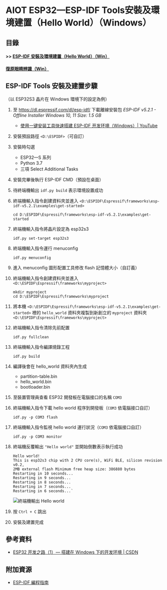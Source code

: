 # AIOT ESP32—ESP-IDF Tools安裝及環境建置（Hello World）（Windows）

## 目錄
#### >> [ESP-IDF 安裝及環境建置（Hello World）（Win）](https://github.com/yuu1177/AIOT-ESP32/blob/main/README.md)
#### [復原眼睛辨識（Win）](https://github.com/yuu1177/AIOT-ESP32-Windows-/blob/main/README.md)

## ESP-IDF Tools 安裝及建置步驟
（以 ESP32S3 晶片在 Windows 環境下的設定為例）

1. 至 <https://dl.espressif.com/dl/esp-idf/> 下載離線安裝包 
*ESP-IDF v5.2.1 - Offline Installer Windows 10, 11 Size: 1.5 GB*
    - [使用一键安装工具快速搭建 ESP-IDF 开发环境（Windows）| YouTube](
    https://www.youtube.com/watch?v=DyioH2PkqLo&t=227s) 

2. 安裝預設路徑 `<D:\ESPIDF>`（可自訂）

3. 安裝時勾選
    - ESP32—S 系列
    - Python 3.7
    - 三項 Select Additional Tasks

4. 安裝完畢後執行 ESP-IDF CMD（預設在桌面）

5. 待終端機輸出 ```idf.py build``` 表示環境設置成功

6. 終端機輸入指令創建資料夾並進入 
   `<D:\ESPIDF\Espressif\frameworks\esp-idf-v5.2.1\examples\get-started>`
    ```
    cd D:\ESPIDF\Espressif\frameworks\esp-idf-v5.2.1\examples\get-started
    ```
7. 終端機輸入指令將晶片設定為 esp32s3
    ```
    idf.py set-target esp32s3
    ```

8. 終端機輸入指令運行 menuconfig
    ```
    idf.py menuconfig
    ```

9. 進入 menuconfig 圖形配置工具修改 flash 記憶體大小（自訂義）

10. 終端機輸入指令創建資料夾並進入
    `<D:\ESPIDF\Espressif\frameworks\myproject>`
    ```
    mkdir myproject
    cd D:\ESPIDF\Espressif\frameworks\myproject
    ```

11. 將本機 `<D:\ESPIDF\Espressif\frameworks\esp-idf-v5.2.1\examples\get-started>` 裡的 `hello_world` 資料夾複製到新創立的 `myproject` 資料夾 `<D:\ESPIDF\Espressif\frameworks\myproject>`

12. 終端機輸入指令清除先前配置
    ```
    idf.py fullclean
    ```

13. 終端機輸入指令編譯燒錄工程
    ```
    idf.py build
    ```

14. 編譯後會在 hello_world 資料夾內生成
    - partition-table.bin
    - hello_world.bin
    - bootloader.bin
 
15. 至裝置管理員查看 ESP32 開發板在電腦接口的名稱 `COM3`

16. 終端機輸入指令下載 hello world 程序到開發板（`COM3` 依電腦接口自訂）
    ```
    idf.py -p COM3 flash
    ```

17. 終端機輸入指令監視 hello world 運行狀況（`COM3` 依電腦接口自訂）
    ```
    idf.py -p COM3 monitor
    ```

18. 終端機反覆輸出 `"Hello world"` 並開始倒數表示執行成功
    ```
    Hello world!
    This is esp32s3 chip with 2 CPU core(s), WiFi BLE, silicon revision v0.2, 
    2MB external flash Minimum free heap size: 386880 bytes
    Restarting in 10 seconds...
    Restarting in 9 seconds...
    Restarting in 8 seconds...
    Restarting in 7 seconds...
    Restarting in 6 seconds...`
    ```
    ![終端機輸出 Hello world](https://hackmd.io/_uploads/SJXdf-sNA.png)


19. 按 `Ctrl + C` 跳出

20. 安裝及建置完成

## 參考資料
- [ESP32 开发之路（1）— 搭建在 Windows 下的开发环境 | CSDN](https://blog.csdn.net/qq_38113006/article/details/116274693)

## 附加資源
- [ESP-IDF 編程指南](https://espressif-docs.readthedocs-hosted.com/projects/esp-idf/zh-cn/latest/get-started/index.html)

